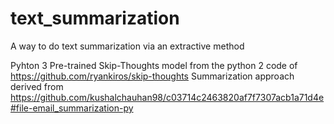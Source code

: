 # text_summarization
A way to do text summarization via an extractive method

Pyhton 3
Pre-trained Skip-Thoughts model from the python 2 code of https://github.com/ryankiros/skip-thoughts
Summarization approach derived from https://github.com/kushalchauhan98/c03714c2463820af7f7307acb1a71d4e#file-email_summarization-py
